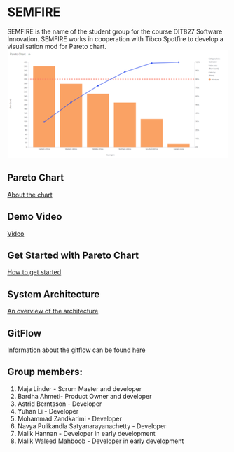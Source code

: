 # SEMFIRE

SEMFIRE is the name of the student group for the course DIT827 Software Innovation.
SEMFIRE works in cooperation with Tibco Spotfire to develop a visualisation mod for Pareto chart.
![image](/documentation/paretoChart.png)

## Pareto Chart

[About the chart](/documentation/pareto_chart.md)

## Demo Video

[Video](/documentation/Pareto.mp4)

## Get Started with Pareto Chart

[How to get started](https://github.com/MajaLinder/SEMFIRE/blob/Update-readme/documentation/getting_started.md)

## System Architecture

[An overview of the architecture](/documentation/system_architecture.md)

## GitFlow

Information about the gitflow can be found [here](/documentation/git_flow.md)

## Group members:

1. Maja Linder - Scrum Master and developer
2. Bardha Ahmeti- Product Owner and developer
3. Astrid Berntsson - Developer
4. Yuhan Li - Developer
5. Mohammad Zandkarimi - Developer
6. Navya Pulikandla Satyanarayanachetty - Developer
7. Malik Hannan - Developer in early development
8. Malik Waleed Mahboob - Developer in early development
